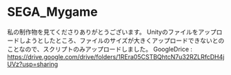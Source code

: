 # SEGA_Mygame

私の制作物を見てくださりありがとうございます。
Unityのファイルをアップロードしようとしたところ、ファイルのサイズが大きくアップロードできないとのことなので、スクリプトのみアップロードしました。
GoogleDrice : https://drive.google.com/drive/folders/1REra05CSTBQhtcN7u32RZLRfcDH4jUVz?usp=sharing
